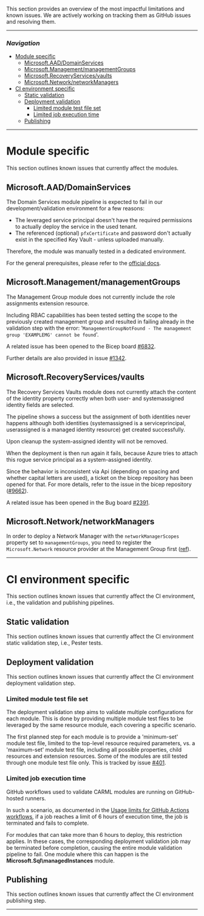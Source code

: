 This section provides an overview of the most impactful limitations and known issues. We are actively working on tracking them as GitHub issues and resolving them.

---

### _Navigation_

- [Module specific](#module-specific)
  - [Microsoft.AAD/DomainServices](#microsoftaaddomainservices)
  - [Microsoft.Management/managementGroups](#microsoftmanagementmanagementgroups)
  - [Microsoft.RecoveryServices/vaults](#microsoftrecoveryservicesvaults)
  - [Microsoft.Network/networkManagers](#microsoftnetworknetworkmanagers)
- [CI environment specific](#ci-environment-specific)
  - [Static validation](#static-validation)
  - [Deployment validation](#deployment-validation)
    - [Limited module test file set](#limited-module-test-file-set)
    - [Limited job execution time](#limited-job-execution-time)
  - [Publishing](#publishing)

---

# Module specific

This section outlines known issues that currently affect the modules.

## Microsoft.AAD/DomainServices

The Domain Services module pipeline is expected to fail in our development/validation environment for a few reasons:

-  The leveraged service principal doesn't have the required permissions to actually deploy the service in the used tenant.
-  The referenced (optional) `pfxCertificate` and password don't actually exist in the specified Key Vault - unless uploaded manually.

Therefore, the module was manually tested in a dedicated environment.

For the general prerequisites, please refer to the [official docs](https://docs.microsoft.com/en-us/azure/active-directory-domain-services/tutorial-create-instance#prerequisites).

## Microsoft.Management/managementGroups

The Management Group module does not currently include the role assignments extension resource.

Including RBAC capabilities has been tested setting the scope to the previously created management group and resulted in failing already in the validation step with the error: '`ManagementGroupNotFound - The management group 'EXAMPLEMG' cannot be found`'.

A related issue has been opened to the Bicep board [#6832](https://github.com/Azure/bicep/issues/6832).

Further details are also provided in issue [#1342](https://github.com/Azure/ResourceModules/issues/1342).

## Microsoft.RecoveryServices/vaults

The Recovery Services Vaults module does not currently attach the content of the identity property correctly when both user- and systemassigned identity fields are selected.

The pipeline shows a success but the assignment of both identities never happens although both identities (systemassigned is a serviceprincipal, userassigned is a managed identity resource) get created successfully.

Upon cleanup the system-assigned identity will not be removed.

When the deployment is then run again it fails, because Azure tries to attach this rogue service principal as a system-assigned identity.

Since the behavior is inconsistent via Api (depending on spacing and whether capital letters are used), a ticket on the bicep repository has been opened for that. For more details, refer to the issue in the bicep repository ([#9662](https://github.com/Azure/bicep/issues/9662)).

A related issue has been opened in the Bug board [#2391](https://github.com/Azure/ResourceModules/issues/2391).

## Microsoft.Network/networkManagers

In order to deploy a Network Manager with the `networkManagerScopes` property set to `managementGroups`, you need to register the `Microsoft.Network` resource provider at the Management Group first ([ref](https://learn.microsoft.com/en-us/rest/api/resources/providers/register-at-management-group-scope)).

---

# CI environment specific

This section outlines known issues that currently affect the CI environment, i.e., the validation and publishing pipelines.

## Static validation

This section outlines known issues that currently affect the CI environment static validation step, i.e., Pester tests.

## Deployment validation

This section outlines known issues that currently affect the CI environment deployment validation step.

### Limited module test file set

The deployment validation step aims to validate multiple configurations for each module. This is done by providing multiple module test files to be leveraged by the same resource module, each covering a specific scenario.

The first planned step for each module is to provide a 'minimum-set' module test file, limited to the top-level resource required parameters, vs. a 'maximum-set' module test file, including all possible properties, child resources and extension resources. Some of the modules are still tested through one module test file only. This is tracked by issue [#401](https://github.com/Azure/ResourceModules/issues/401).

### Limited job execution time

GitHub workflows used to validate CARML modules are running on GitHub-hosted runners.

In such a scenario, as documented in the [Usage limits for GitHub Actions workflows](https://docs.github.com/en/actions/learn-github-actions/usage-limits-billing-and-administration#usage-limits), if a job reaches a limit of 6 hours of execution time, the job is terminated and fails to complete.

For modules that can take more than 6 hours to deploy, this restriction applies. In these cases, the corresponding deployment validation job may be terminated before completion, causing the entire module validation pipeline to fail. One module where this can happen is the **Microsoft.Sql\managedInstances** module.

## Publishing

This section outlines known issues that currently affect the CI environment publishing step.

---
